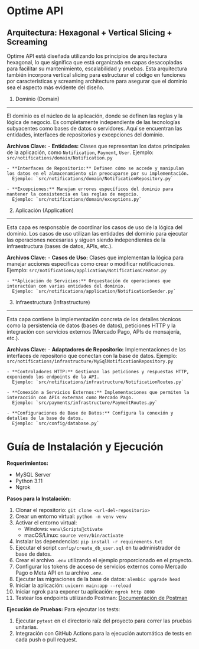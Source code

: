 
Optime API
==========

Arquitectura: Hexagonal + Vertical Slicing + Screaming
------------------------------------------------------

Optime API está diseñada utilizando los principios de arquitectura hexagonal, lo que significa que está organizada en capas desacopladas para facilitar su mantenimiento, escalabilidad y pruebas. Esta arquitectura también incorpora vertical slicing para estructurar el código en funciones por características y screaming architecture para asegurar que el dominio sea el aspecto más evidente del diseño.

1. Dominio (Domain)
-------------------

El dominio es el núcleo de la aplicación, donde se definen las reglas y la lógica de negocio. Es completamente independiente de las tecnologías subyacentes como bases de datos o servidores. Aquí se encuentran las entidades, interfaces de repositorios y excepciones del dominio.

**Archivos Clave:**
    - **Entidades:** Clases que representan los datos principales de la aplicación, como `Notification`, `Payment`, `User`.
      Ejemplo: `src/notifications/domain/Notification.py`
      
    - **Interfaces de Repositorio:** Definen cómo se accede y manipulan los datos en el almacenamiento sin preocuparse por su implementación.
      Ejemplo: `src/notifications/domain/NotificationRepository.py`
      
    - **Excepciones:** Manejan errores específicos del dominio para mantener la consistencia en las reglas de negocio.
      Ejemplo: `src/notifications/domain/exceptions.py`


2. Aplicación (Application)
---------------------------

Esta capa es responsable de coordinar los casos de uso de la lógica del dominio. Los casos de uso utilizan las entidades del dominio para ejecutar las operaciones necesarias y siguen siendo independientes de la infraestructura (bases de datos, APIs, etc.).

**Archivos Clave:**
    - **Casos de Uso:** Clases que implementan la lógica para manejar acciones específicas como crear o modificar notificaciones.
      Ejemplo: `src/notifications/application/NotificationCreator.py`
      
    - **Aplicación de Servicios:** Orquestación de operaciones que interactúan con varias entidades del dominio.
      Ejemplo: `src/notifications/application/NotificationSender.py`


3. Infraestructura (Infrastructure)
-----------------------------------

Esta capa contiene la implementación concreta de los detalles técnicos como la persistencia de datos (bases de datos), peticiones HTTP y la integración con servicios externos (Mercado Pago, APIs de mensajería, etc.).

**Archivos Clave:**
    - **Adaptadores de Repositorio:** Implementaciones de las interfaces de repositorio que conectan con la base de datos.
      Ejemplo: `src/notifications/infrastructure/MySqlNotificationRepository.py`
      
    - **Controladores HTTP:** Gestionan las peticiones y respuestas HTTP, exponiendo los endpoints de la API.
      Ejemplo: `src/notifications/infrastructure/NotificationRoutes.py`
      
    - **Conexión a Servicios Externos:** Implementaciones que permiten la interacción con APIs externas como Mercado Pago.
      Ejemplo: `src/payments/infrastructure/PaymentRoutes.py`
      
    - **Configuraciones de Base de Datos:** Configura la conexión y detalles de la base de datos.
      Ejemplo: `src/config/database.py`


Guía de Instalación y Ejecución
===============================

**Requerimientos:**
  - MySQL Server
  - Python 3.11
  - Ngrok

**Pasos para la Instalación:**
  1. Clonar el repositorio: `git clone <url-del-repositorio>`
  2. Crear un entorno virtual: `python -m venv venv`
  3. Activar el entorno virtual:
      - Windows: `venv\Scriptsctivate`
      - macOS/Linux: `source venv/bin/activate`
  4. Instalar las dependencias: `pip install -r requirements.txt`
  5. Ejecutar el script `config/create_db_user.sql` en tu administrador de base de datos.
  6. Crear el archivo `.env` utilizando el ejemplo proporcionado en el proyecto.
  7. Configurar los tokens de acceso de servicios externos como Mercado Pago o Meta API en tu archivo `.env`.
  8. Ejecutar las migraciones de la base de datos: `alembic upgrade head`
  9. Iniciar la aplicación: `uvicorn main:app --reload`
  10. Iniciar ngrok para exponer tu aplicación: `ngrok http 8000`
  11. Testear los endpoints utilizando Postman: [Documentación de Postman](https://documenter.getpostman.com/view/16907391/UUy1eZ6T)

**Ejecución de Pruebas:**
Para ejecutar los tests:
  1. Ejecutar `pytest` en el directorio raíz del proyecto para correr las pruebas unitarias.
  2. Integración con GitHub Actions para la ejecución automática de tests en cada push o pull request.

